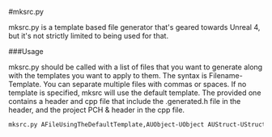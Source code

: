 #mksrc.py

mksrc.py is a template based file generator that's geared towards Unreal 4, but it's not strictly limited to being used for that. 

###Usage

mksrc.py should be called with a list of files that you want to generate along with the templates you want to apply to them. The syntax is Filename-Template. You can separate multiple files with commas or spaces. If no template is specified, mksrc will use the default template. The provided one contains a header and cpp file that include the .generated.h file in the header, and the project PCH & header in the cpp file. 

```sh 
mksrc.py AFileUsingTheDefaultTemplate,AUObject-UObject AUStruct-UStruct,AUEnum-UEnum
```